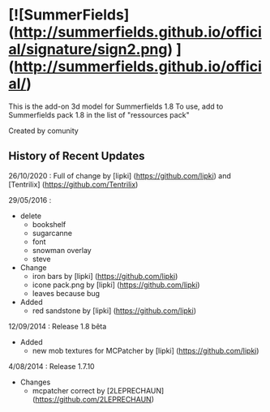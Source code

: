 ﻿[![SummerFields] (http://summerfields.github.io/official/signature/sign2.png) ] (http://summerfields.github.io/official/)
============

This is the add-on 3d model for Summerfields 1.8
To use, add to Summerfields pack 1.8 in the list of "ressources pack"

Created by comunity

History of Recent Updates
-------------------------

26/10/2020 :
Full of change by [lipki] (https://github.com/lipki) and [Tentrilix] (https://github.com/Tentrilix)

29/05/2016 : 
* delete
  - bookshelf
  - sugarcanne
  - font
  - snowman overlay
  - steve
* Change
  - iron bars by [lipki] (https://github.com/lipki)
  - icone pack.png by [lipki] (https://github.com/lipki)
  - leaves because bug
* Added
  - red sandstone by [lipki] (https://github.com/lipki)

12/09/2014 : Release 1.8 bêta
* Added
  - new mob textures for MCPatcher by [lipki] (https://github.com/lipki)

4/08/2014 : Release 1.7.10
* Changes
  - mcpatcher correct by [2LEPRECHAUN] (https://github.com/2LEPRECHAUN)
